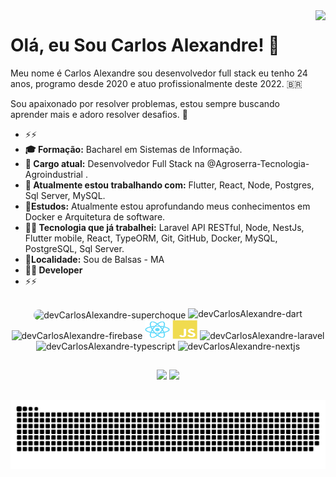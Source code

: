 <img  height="350" align="right" src="https://user-images.githubusercontent.com/63679873/195611501-4892c6df-e575-40b9-864d-bd27f9ffd875.png">

# Olá, eu Sou Carlos Alexandre! 👋
  
  Meu nome é Carlos Alexandre sou desenvolvedor full stack eu tenho 24 anos, programo desde 2020 e atuo profissionalmente deste 2022. 🇧🇷 

Sou apaixonado por resolver problemas, estou sempre buscando aprender mais e adoro resolver desafios. 🚀
- ⚡⚡
- **🎓 Formação:** Bacharel em Sistemas de Informação.
- **💼 Cargo atual:** Desenvolvedor Full Stack na @Agroserra-Tecnologia-Agroindustrial .
- **🔭 Atualmente estou trabalhando com:** Flutter, React, Node, Postgres, Sql Server, MySQL.
- **🌱Estudos:** Atualmente estou aprofundando meus conhecimentos em Docker e Arquitetura de software.
- **👨‍💻 Tecnologia que já trabalhei:** Laravel API RESTful, Node, NestJs, Flutter mobile, React, TypeORM, Git, GitHub, Docker, MySQL, PostgreSQL, Sql Server.
- **📌Localidade:** Sou de Balsas - MA 
- **👨‍💻 Developer**
- ⚡⚡

 ##
  
<div display="flex" align="center" alignItens="center" justifyContent="center">
<img align="center" alt="devCarlosAlexandre-superchoque" height="250" style="border-radius:50px;" src="https://1.bp.blogspot.com/-IN3ZWFjHJhc/XgBnsA8OjqI/AAAAAAAAMDc/SS1oLFVCoeMMdF7wZmZpTvjUaV7w4EwWwCLcBGAsYHQ/s400/7%2BStatic%2BShock%2B%2528Super%2BChoque%2529%2Bhttpsnegro-geek-nerd.blogspot.com.gif"> 
<img alt="devCarlosAlexandre-dart" aling="center" height="30" width="30" src="https://user-images.githubusercontent.com/63679873/192350698-2e06f54a-2bdc-4d2f-88f7-ec2e1846c2a2.svg">
<img align="" alt="devCarlosAlexandre-firebase" height="30"  src="https://github.com/devCarlosAlexandre/devCarlosAlexandre/assets/63679873/c49fb392-aea5-4e59-bbab-edfcfddd98d0">
<img align="" alt="devCarlosAlexandre-React" height="30" width="40" src="https://raw.githubusercontent.com/devicons/devicon/master/icons/react/react-original.svg">
<img align="" alt="devCarlosAlexandre-javascript" height="30" width="40" src="https://raw.githubusercontent.com/devicons/devicon/master/icons/javascript/javascript-plain.svg">
<img align="" alt="devCarlosAlexandre-laravel" height="30" width="40" src="https://user-images.githubusercontent.com/63679873/232785363-da74b202-f804-405d-97c1-6fffe79b1785.svg">
<img align="" alt="devCarlosAlexandre-typescript" height="30" width="40" src="https://user-images.githubusercontent.com/63679873/232785725-f77b9551-a7d4-403e-a1a8-05126d5ac2e8.svg">
<img align="" alt="devCarlosAlexandre-nextjs" height="30" width="40" src="https://user-images.githubusercontent.com/63679873/232786248-900fea74-45e2-44d7-9a2d-8312f740807c.svg">
</div>

##

<div align="center">
  <img height="160em" src="https://github-readme-stats.vercel.app/api?username=devCarlosAlexandre&show_icons=true&theme=tokyonight&include_all_commits=true&count_private=true"/>
<img height="160em" src="https://github-readme-stats.vercel.app/api/top-langs/?username=devCarlosAlexandre&layout=compact&langs_count=7&theme=tokyonight"/>
</div>

##
<div align="center">
     
   ![Snake animation](https://github.com/devCarlosAlexandre/devCarlosAlexandre/blob/output/github-contribution-grid-snake.svg)
  
</div>
  
